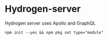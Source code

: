 # Hydrogen-server

Hydrogen server uses Apollo and GraphQL


```
npm init --yes && npm pkg set type="module"
```
